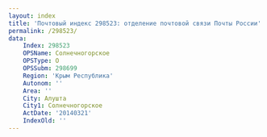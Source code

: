 ```yaml
---
layout: index
title: 'Почтовый индекс 298523: отделение почтовой связи Почты России'
permalink: /298523/
data:
    Index: 298523
    OPSName: Солнечногорское
    OPSType: О
    OPSSubm: 298699
    Region: 'Крым Республика'
    Autonom: ''
    Area: ''
    City: Алушта
    City1: Солнечногорское
    ActDate: '20140321'
    IndexOld: ''
---
```

